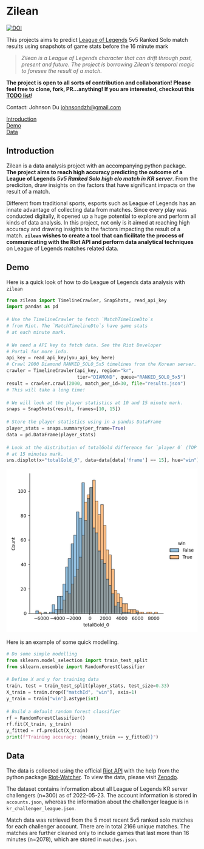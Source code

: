 # Zilean

[![DOI](https://zenodo.org/badge/DOI/10.5281/zenodo.6636849.svg)](https://doi.org/10.5281/zenodo.6636849)

This projects aims to predict [League of Legends](https://www.leagueoflegends.com) 5v5 Ranked Solo match results using snapshots of game stats before the 16 minute mark

> _Zilean is a League of Legends character that can drift through past, present and future. The project is borrowing Zilean's temporal magic to foresee the result of a match._

**The project is open to all sorts of contribution and collaboration! Please feel free to clone, fork, PR...anything! If you are interested, checkout this [TODO list](Welcome.md)!**

Contact: Johnson Du <johnsondzh@gmail.com>

[Introduction](#Introduction)\
[Demo](#Demo)\
[Data](#Data)

## Introduction

Zilean is a data analysis project with an accompanying python package. **The project aims to reach high accuracy predicting the outcome of a League of Legends _5v5 Ranked Solo high elo match in KR server_**. From the prediciton, draw insights on the factors that have significant impacts on the result of a match.

Different from traditional sports, esports such as League of Legends has an innate advantage of collecting data from matches. Since every play was conducted digitally, it opened up a huge potential to explore and perform all kinds of data analysis. In this project, not only is it aimed at reaching high accuracy and drawing insights to the factors impacting the result of a match. **`zilean` wishes to create a tool that can ficilitate the process of communicating with the Riot API and perform data analytical techniques** on League of Legends matches related data. 

## Demo

Here is a quick look of how to do League of Legends data analysis with `zilean`

```python
from zilean import TimelineCrawler, SnapShots, read_api_key
import pandas as pd

# Use the TimelineCrawler to fetch `MatchTimelineDto`s 
# from Riot. The `MatchTimelineDto`s have game stats 
# at each minute mark.

# We need a API key to fetch data. See the Riot Developer
# Portal for more info.
api_key = read_api_key(you_api_key_here)
# Crawl 2000 Diamond RANKED_SOLO_5x5 timelines from the Korean server.
crawler = TimelineCrawler(api_key, region="kr", 
                          tier="DIAMOND", queue="RANKED_SOLO_5x5")
result = crawler.crawl(2000, match_per_id=30, file="results.json")
# This will take a long time!

# We will look at the player statistics at 10 and 15 minute mark.
snaps = SnapShots(result, frames=[10, 15])

# Store the player statistics using in a pandas DataFrame
player_stats = snaps.summary(per_frame=True)
data = pd.DataFrame(player_stats) 

# Look at the distribution of totalGold difference for `player 0` (TOP player)
# at 15 minutes mark.
sns.displot(x="totalGold_0", data=data[data['frame'] == 15], hue="win")
```

![demo_1.png](demo_1.png)

Here is an example of some quick modelling.

```python
# Do some simple modelling
from sklearn.model_selection import train_test_split
from sklearn.ensemble import RandomForestClassifier

# Define X and y for training data
train, test = train_test_split(player_stats, test_size=0.33)
X_train = train.drop(["matchId", "win"], axis=1)
y_train = train["win"].astype(int)

# Build a default random forest classifier
rf = RandomForestClassifier()
rf.fit(X_train, y_train)
y_fitted = rf.predict(X_train)
print(f"Training accuracy: {mean(y_train == y_fitted)}")
```

## Data

The data is collected using the official [Riot API](https://developer.riotgames.com/apis) with the help from the python package [Riot-Watcher](https://github.com/pseudonym117/Riot-Watcher). To view the data, please visit [Zenodo](https://doi.org/10.5281/zenodo.6596322). 

The dataset contains information about all League of Legends KR server challengers (n=300) as of 2022-05-23. The account information is stored in `accounts.json`, whereas the information about the challenger league is in `kr_challenger_league.json`. 

Match data was retrieved from the 5 most recent 5v5 ranked solo matches for each challenger account. There are in total 2166 unique matches. The matches are further cleaned only to include games that last more than 16 minutes (n=2078), which are stored in `matches.json`.
